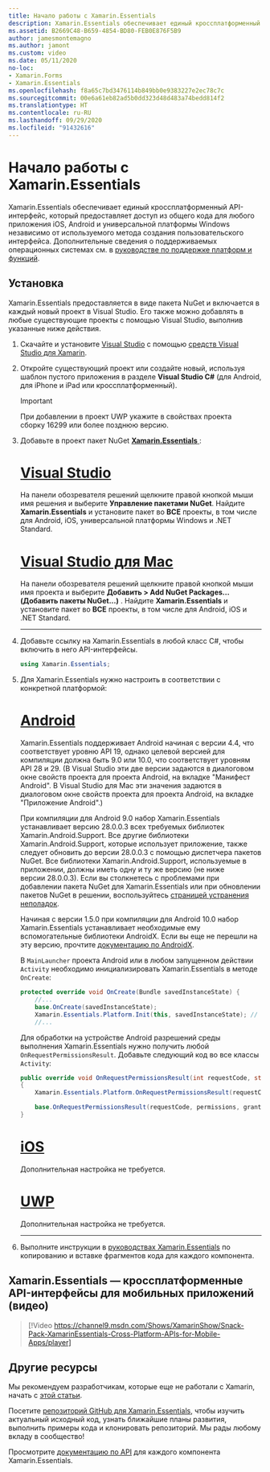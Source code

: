 ```yaml
---
title: Начало работы с Xamarin.Essentials
description: Xamarin.Essentials обеспечивает единый кроссплатформенный API-интерфейс, который предоставляет доступ из общего кода для любого приложения iOS, Android и универсальной платформы Windows независимо от используемого метода создания пользовательского интерфейса.
ms.assetid: B2669C48-B659-4854-BD80-FEB0E876F5B9
author: jamesmontemagno
ms.author: jamont
ms.custom: video
ms.date: 05/11/2020
no-loc:
- Xamarin.Forms
- Xamarin.Essentials
ms.openlocfilehash: f8a65c7bd3476114b849bb0e9383227e2ec78c7c
ms.sourcegitcommit: 00e6a61eb82ad5b0dd323d48d483a74bedd814f2
ms.translationtype: HT
ms.contentlocale: ru-RU
ms.lasthandoff: 09/29/2020
ms.locfileid: "91432616"
---
```

# <a name="get-started-with-no-locxamarinessentials"></a>Начало работы с Xamarin.Essentials

Xamarin.Essentials обеспечивает единый кроссплатформенный API-интерфейс, который предоставляет доступ из общего кода для любого приложения iOS, Android и универсальной платформы Windows независимо от используемого метода создания пользовательского интерфейса. Дополнительные сведения о поддерживаемых операционных системах см. в [руководстве по поддержке платформ и функций](platform-feature-support.md).

## <a name="installation"></a>Установка

Xamarin.Essentials предоставляется в виде пакета NuGet и включается в каждый новый проект в Visual Studio. Его также можно добавлять в любые существующие проекты с помощью Visual Studio, выполнив указанные ниже действия.

1. Скачайте и установите [Visual Studio](https://visualstudio.microsoft.com/) с помощью [средств Visual Studio для Xamarin](~/get-started/installation/index.md).

2. Откройте существующий проект или создайте новый, используя шаблон пустого приложения в разделе **Visual Studio C#** (для Android, для iPhone и iPad или кроссплатформенный).

    > [!IMPORTANT]
    > При добавлении в проект UWP укажите в свойствах проекта сборку 16299 или более позднюю версию.

3. Добавьте в проект пакет NuGet [ **Xamarin.Essentials** ](https://www.nuget.org/packages/Xamarin.Essentials/):

    <!--markdownlint-disable MD023 -->
    # <a name="visual-studio"></a>[Visual Studio](#tab/windows)

    На панели обозревателя решений щелкните правой кнопкой мыши имя решения и выберите **Управление пакетами NuGet**. Найдите **Xamarin.Essentials** и установите пакет во **ВСЕ** проекты, в том числе для Android, iOS, универсальной платформы Windows и .NET Standard.

    # <a name="visual-studio-for-mac"></a>[Visual Studio для Mac](#tab/macos)

    На панели обозревателя решений щелкните правой кнопкой мыши имя проекта и выберите **Добавить > Add NuGet Packages... (Добавить пакеты NuGet...)** . Найдите **Xamarin.Essentials** и установите пакет во **ВСЕ** проекты, в том числе для Android, iOS и .NET Standard.

    -----

4. Добавьте ссылку на Xamarin.Essentials в любой класс C#, чтобы включить в него API-интерфейсы.

    ```csharp
    using Xamarin.Essentials;
    ```

5. Для Xamarin.Essentials нужно настроить в соответствии с конкретной платформой:

    # <a name="android"></a>[Android](#tab/android)

    Xamarin.Essentials поддерживает Android начиная с версии 4.4, что соответствует уровню API 19, однако целевой версией для компиляции должна быть 9.0 или 10.0, что соответствует уровням API 28 и 29. (В Visual Studio эти две версии задаются в диалоговом окне свойств проекта для проекта Android, на вкладке "Манифест Android". В Visual Studio для Mac эти значения задаются в диалоговом окне свойств проекта для проекта Android, на вкладке "Приложение Android".)

    При компиляции для Android 9.0 набор Xamarin.Essentials устанавливает версию 28.0.0.3 всех требуемых библиотек Xamarin.Android.Support. Все другие библиотеки Xamarin.Android.Support, которые использует приложение, также следует обновить до версии 28.0.0.3 с помощью диспетчера пакетов NuGet. Все библиотеки Xamarin.Android.Support, используемые в приложении, должны иметь одну и ту же версию (не ниже версии 28.0.0.3). Если вы столкнетесь с проблемами при добавлении пакета NuGet для Xamarin.Essentials или при обновлении пакетов NuGet в решении, воспользуйтесь [страницей устранения неполадок](troubleshooting.md).

    Начиная с версии 1.5.0 при компиляции для Android 10.0 набор Xamarin.Essentials устанавливает необходимые ему вспомогательные библиотеки AndroidX. Если вы еще не перешли на эту версию, прочтите [документацию по AndroidX](../android/platform/androidx.md).

    В `MainLauncher` проекта Android или в любом запущенном действии `Activity` необходимо инициализировать Xamarin.Essentials в методе `OnCreate`:

    ```csharp
    protected override void OnCreate(Bundle savedInstanceState) {
        //...
        base.OnCreate(savedInstanceState);
        Xamarin.Essentials.Platform.Init(this, savedInstanceState); // add this line to your code, it may also be called: bundle
        //...
    ```

    Для обработки на устройстве Android разрешений среды выполнения Xamarin.Essentials нужно получить любой `OnRequestPermissionsResult`. Добавьте следующий код во все классы `Activity`:

    ```csharp
    public override void OnRequestPermissionsResult(int requestCode, string[] permissions, Android.Content.PM.Permission[] grantResults)
    {
        Xamarin.Essentials.Platform.OnRequestPermissionsResult(requestCode, permissions, grantResults);

        base.OnRequestPermissionsResult(requestCode, permissions, grantResults);
    }
    ```

    # <a name="ios"></a>[iOS](#tab/ios)

    Дополнительная настройка не требуется.

    # <a name="uwp"></a>[UWP](#tab/uwp)

    Дополнительная настройка не требуется.

    -----

6. Выполните инструкции в [руководствах Xamarin.Essentials](index.md) по копированию и вставке фрагментов кода для каждого компонента.

## <a name="no-locxamarinessentials---cross-platform-apis-for-mobile-apps-video"></a>Xamarin.Essentials — кроссплатформенные API-интерфейсы для мобильных приложений (видео)

> [!Video https://channel9.msdn.com/Shows/XamarinShow/Snack-Pack-XamarinEssentials-Cross-Platform-APIs-for-Mobile-Apps/player]

## <a name="other-resources"></a>Другие ресурсы

Мы рекомендуем разработчикам, которые еще не работали с Xamarin, начать с [этой статьи](~/cross-platform/getting-started/index.md).

Посетите [репозиторий GitHub для Xamarin.Essentials](https://github.com/xamarin/Essentials), чтобы изучить актуальный исходный код, узнать ближайшие планы развития, выполнить примеры кода и клонировать репозиторий. Мы рады любому вкладу в сообщество!

Просмотрите [документацию по API](xref:Xamarin.Essentials) для каждого компонента Xamarin.Essentials.
